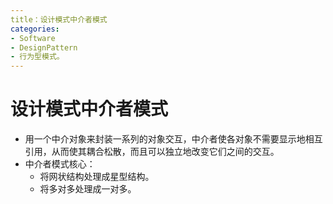 ```yaml
---
title：设计模式中介者模式
categories:
- Software
- DesignPattern
- 行为型模式。
---
```

# 设计模式中介者模式

- 用一个中介对象来封装一系列的对象交互，中介者使各对象不需要显示地相互引用，从而使其耦合松散，而且可以独立地改变它们之间的交互。
- 中介者模式核心：
  - 将网状结构处理成星型结构。
  - 将多对多处理成一对多。